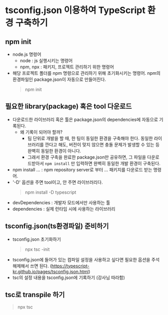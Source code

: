 # tsconfig.json 이용하여 TypeScript 환경 구축하기

## npm init

- node.js 명령어
  - node : js 실행시키는 명령어
  - npm, npx : 패키지, 프로젝트 관리하기 위한 명령어
- 해당 프로젝트 폴더를 npm 명령으로 관리하기 위해 초기화시키는 명령어. npm의 환경파일인 package.json이 자동으로 만들어진다.
  > npm init

## 필요한 library(package) 혹은 tool 다운로드

- 다운로드한 라이브러리 혹은 툴은 package.json의 dependencies에 자동으로 기록된다.
  - 왜 기록이 되어야 할까?
    - 팀 단위로 개발을 할 때, 한 팀이 동일한 환경을 구축해야 한다. 동일한 라이브러리를 깐다고 해도, 버전이 맞지 않으면 충돌 문제가 발생할 수 있는 등 완벽히 동일한 환경이 아니다.
    - 그래서 환경 구축을 완료한 package.json만 공유하면, 그 파일을 다운로드받아서 `npm install` 만 입력하면 완벽히 동일한 개발 환경이 구축된다.
- npm install ... : npm repository server로 부터 ... 패키지를 다운로드 받는 명령어.
- '-D' 옵션을 주면 tool이고, 안 주면 라이브러리다.
  > npm install -D typescript
- devDependencies : 개발자 모드에서만 사용하는 툴
- dependencies : 실제 런타임 시에 사용하는 라이브러리

## tsconfig.json(ts환경파일) 준비하기

- tsconfig.json 초기화하기
  > npx tsc -init
- tsconfig.json에 들어가 있는 컴파일 설정을 사용하고 싶다면 필요한 옵션을 주석 해제해서 쓰면 된다. (https://typescript-kr.github.io/pages/tsconfig.json.html)
- tsc의 설정 내용을 tsconfig.json에 기록하기 (강사님 따라함)

## tsc로 transpile 하기

> npx tsc
